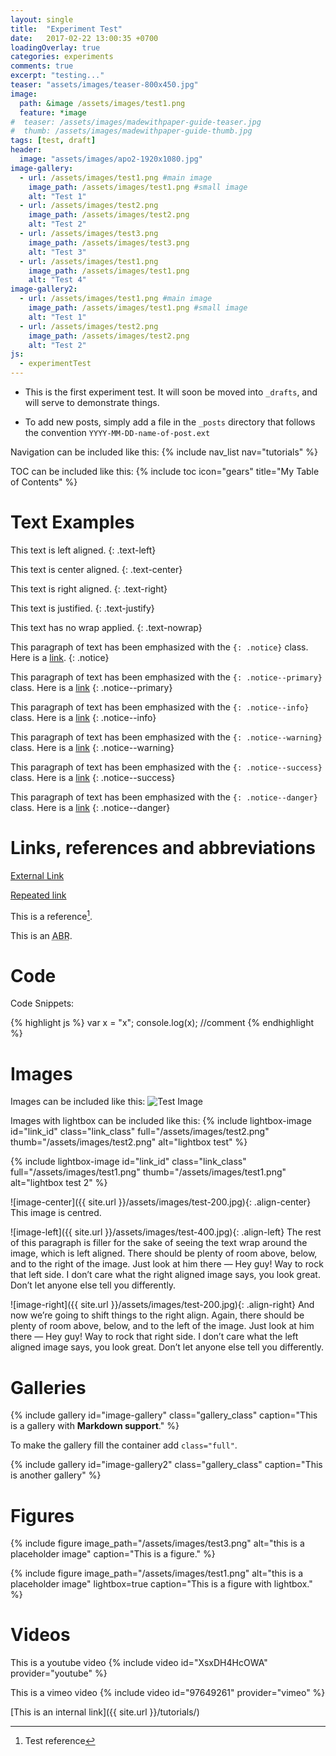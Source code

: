```yaml
---
layout: single
title:  "Experiment Test"
date:   2017-02-22 13:00:35 +0700
loadingOverlay: true
categories: experiments
comments: true
excerpt: "testing..."
teaser: "assets/images/teaser-800x450.jpg"
image:
  path: &image /assets/images/test1.png
  feature: *image
#  teaser: /assets/images/madewithpaper-guide-teaser.jpg
#  thumb: /assets/images/madewithpaper-guide-thumb.jpg
tags: [test, draft]
header:
  image: "assets/images/apo2-1920x1080.jpg"
image-gallery:
  - url: /assets/images/test1.png #main image
    image_path: /assets/images/test1.png #small image
    alt: "Test 1"
  - url: /assets/images/test2.png
    image_path: /assets/images/test2.png
    alt: "Test 2"
  - url: /assets/images/test3.png
    image_path: /assets/images/test3.png
    alt: "Test 3"
  - url: /assets/images/test1.png
    image_path: /assets/images/test1.png
    alt: "Test 4"
image-gallery2:
  - url: /assets/images/test1.png #main image
    image_path: /assets/images/test1.png #small image
    alt: "Test 1"
  - url: /assets/images/test2.png
    image_path: /assets/images/test2.png
    alt: "Test 2"
js: 
  - experimentTest
---
```


<div id="test-canvas-container"><canvas id="test-canvas"></canvas></div>



* This is the first experiment test. It will soon be moved into `_drafts`, and will serve to demonstrate things.

* To add new posts, simply add a file in the `_posts` directory that follows the convention `YYYY-MM-DD-name-of-post.ext`

Navigation can be included like this:
{% include nav_list nav="tutorials" %}

TOC can be included like this:
{% include toc icon="gears" title="My Table of Contents" %}

# Text Examples

This text is left aligned.
{: .text-left}

This text is center aligned.
{: .text-center}

This text is right aligned.
{: .text-right}

This text is justified.
{: .text-justify}

This text has no wrap applied.
{: .text-nowrap}

This paragraph of text has been emphasized with the `{: .notice}` class. Here is a <a href="#">link</a>.
{: .notice}

This paragraph of text has been emphasized with the `{: .notice--primary}` class. Here is a <a href="#">link</a>
{: .notice--primary}

This paragraph of text has been emphasized with the `{: .notice--info}` class. Here is a <a href="#">link</a>
{: .notice--info}

This paragraph of text has been emphasized with the `{: .notice--warning}` class. Here is a <a href="#">link</a>
{: .notice--warning}

This paragraph of text has been emphasized with the `{: .notice--success}` class. Here is a <a href="#">link</a>
{: .notice--success}

This paragraph of text has been emphasized with the `{: .notice--danger}` class. Here is a <a href="#">link</a>
{: .notice--danger}

# Links, references and abbreviations

[External Link](http://www.fiftythree.com/paper/)

[Repeated link][repeated-link]

This is a reference[^reference].

This is an <abbr title="Abreviation">ABR</abbr>.

# Code 

Code Snippets:

{% highlight js %}
var x = "x";
console.log(x);
//comment
{% endhighlight %}

# Images 

Images can be included like this: <img src="{{ site.url }}/assets/images/test1.png" alt="Test Image" />

Images with lightbox can be included like this:
{% include lightbox-image id="link_id" class="link_class" full="/assets/images/test2.png" thumb="/assets/images/test2.png" alt="lightbox test" %}

{% include lightbox-image id="link_id" class="link_class" full="/assets/images/test1.png" thumb="/assets/images/test1.png" alt="lightbox test 2" %}


![image-center]({{ site.url }}/assets/images/test-200.jpg){: .align-center}
This image is centred.

![image-left]({{ site.url }}/assets/images/test-400.jpg){: .align-left}
The rest of this paragraph is filler for the sake of seeing the text wrap around the image, which is left aligned. There should be plenty of room above, below, and to the right of the image. Just look at him there — Hey guy! Way to rock that left side. I don’t care what the right aligned image says, you look great. Don’t let anyone else tell you differently.

![image-right]({{ site.url }}/assets/images/test-200.jpg){: .align-right}
And now we’re going to shift things to the right align. Again, there should be plenty of room above, below, and to the left of the image. Just look at him there — Hey guy! Way to rock that right side. I don’t care what the left aligned image says, you look great. Don’t let anyone else tell you differently.


# Galleries

{% include gallery id="image-gallery" class="gallery_class" caption="This is a gallery with **Markdown support**." %}

To make the gallery fill the container add `class="full"`.

{% include gallery id="image-gallery2" class="gallery_class" caption="This is another gallery" %}

# Figures


{% include figure image_path="/assets/images/test3.png" alt="this is a placeholder image" caption="This is a figure." %}

{% include figure image_path="/assets/images/test1.png" alt="this is a placeholder image" lightbox=true caption="This is a figure with lightbox." %}


# Videos 

This is a youtube video
{% include video id="XsxDH4HcOWA" provider="youtube" %}

This is a vimeo video
{% include video id="97649261" provider="vimeo" %}

[//]: # (This is a comment)


[//]: # (References and links)
[This is an internal link]({{ site.url }}/tutorials/)

[repeated-link]: http://jekyllrb.com/docs/home

[^reference]: Test reference
